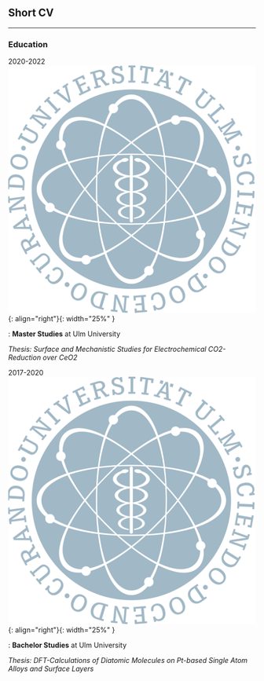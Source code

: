 ## Short CV

-------------------

### Education

2020-2022    ![image](UlmUniversity.png){: align="right"}{: width="25%" }  

: **Master Studies** at Ulm University                                                     

   *Thesis: Surface and Mechanistic Studies for Electrochemical CO2-Reduction over CeO2* 


2017-2020    ![image](UlmUniversity.png){: align="right"}{: width="25%" } 

: **Bachelor Studies** at Ulm University 

   *Thesis: DFT-Calculations of Diatomic Molecules on Pt-based Single Atom Alloys and Surface Layers*
